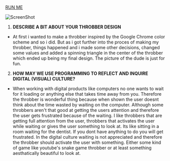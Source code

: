 [RUN ME]()

![ScreenShot](https://github.com/djhest/Mini_ex/blob/gh-pages/Mini_ex3/Sk%C3%A6rmbillede%202017-02-26%20kl.%2020.37.36.png)

1. **DESCRIBE A BIT ABOUT YOUR THROBBER DESIGN**
 - At first i wanted to make a throbber inspired by the Google Chrome color scheme and so i did. But as i got further into the proces of making my throbber, things happened and i made some other decisions, changed some values and added a spinning triangle in the center of the throbber which ended up being my final design. The picture of the dude is just for fun.
 
2. **HOW MAY WE USE PROGRAMMING TO REFLECT AND INQUIRE DIGITAL (VISUAL) CULTURE?**
 - When working with digital products like computers no one wants to wait for it loading or anything else that takes time away from you. Therefore the throbber is wonderful thing because when shown the user doesnt think about the time wasted by waiting on the computer. 
 Although some throbbers aren't that good at getting the users attention and therefore the user gets frustrated because of the waiting. I like throbbers that are getting full attention from the user, throbbers that activates the user while waiting or gives the user something to look at. Its like sitting in a room waiting for the dentist. If you dont have anything to do you will get frustrated. 
 In the digital culture waiting is not appreciated and therefore the throbber should activate the user with something. Either some kind of game like youtube's snake game throbber or at least something aesthatically beautiful to look at. 
 


